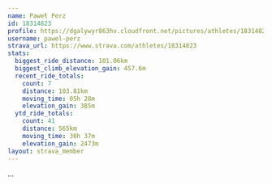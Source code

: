 ```yaml
---
name: Paweł Perz
id: 18314823
profile: https://dgalywyr863hv.cloudfront.net/pictures/athletes/18314823/5244308/1/large.jpg
username: pawel-perz
strava_url: https://www.strava.com/athletes/18314823
stats:
  biggest_ride_distance: 101.06km
  biggest_climb_elevation_gain: 457.6m
  recent_ride_totals:
    count: 7
    distance: 103.81km
    moving_time: 05h 28m
    elevation_gain: 385m
  ytd_ride_totals:
    count: 41
    distance: 565km
    moving_time: 30h 37m
    elevation_gain: 2473m
layout: strava_member
--- 
```

...
